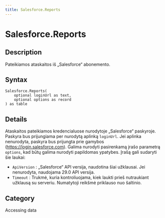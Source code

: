 ```yaml
---
title: Salesforce.Reports
---
```


# Salesforce.Reports


## Description

Pateikiamos ataskaitos iš „Salesforce“ abonemento.


## Syntax

```powerquery
Salesforce.Reports(
    optional loginUrl as text,
    optional options as record
) as table
```


## Details

Ataskaitos pateikiamos kredencialuose nurodytoje „Salesforce“ paskyroje. Paskyra bus prijungiama per nurodytą aplinką <code>loginUrl</code>. Jei aplinka nenurodyta, paskyra bus prijungta prie gamybos (https://login.salesforce.com). Galima nurodyti pasirenkamą įrašo parametrą <code>options</code>, kad būtų galima nurodyti papildomas ypatybes. Įrašą gali sudaryti šie laukai:    <ul><li><code>ApiVersion</code> : „Salesforce“ API versija, naudotina šiai užklausai. Jei nenurodyta, naudojama 29.0 API versija.</li><li><code>Timeout</code> : Trukmė, kuria kontroliuojama, kiek laukti prieš nutraukiant užklausą su serveriu. Numatytoji reikšmė priklauso nuo šaltinio.</li></ul>    



## Category
Accessing data
